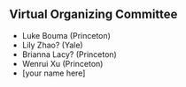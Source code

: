 ## Virtual Organizing Committee 

- Luke Bouma (Princeton)
- Lily Zhao? (Yale)
- Brianna Lacy? (Princeton)
- Wenrui Xu (Princeton)
- [your name here]
